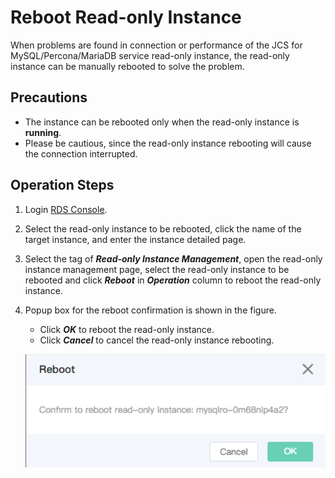 # Reboot Read-only Instance
When problems are found in connection or performance of the JCS for MySQL/Percona/MariaDB service read-only instance, the read-only instance can be manually rebooted to solve the problem.

## Precautions
* The instance can be rebooted only when the read-only instance is **running**.
* Please be cautious, since the read-only instance rebooting will cause the connection interrupted.

## Operation Steps
1. Login [RDS Console](https://rds-console.jdcloud.com/database).
2. Select the read-only instance to be rebooted, click the name of the target instance, and enter the instance detailed page.
3. Select the tag of ***Read-only Instance Management***, open the read-only instance management page, select the read-only instance to be rebooted and click ***Reboot*** in ***Operation*** column to reboot the read-only instance.
4. Popup box for the reboot confirmation is shown in the figure.
    * Click ***OK*** to reboot the read-only instance.
    * Click ***Cancel*** to cancel the read-only instance rebooting.

    ![image](../../../../../image/RDS/1109_22.jpg)

